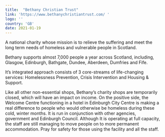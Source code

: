 ```yaml
---
title:  "Bethany Christian Trust"
link: 'https://www.bethanychristiantrust.com/ '
logo: ''
country: 'GB'
date: 2021-01-19
---
```

A national charity whose mission is to relieve the suffering and meet the long term needs of homeless and vulnerable people in Scotland.

Bethany supports almost 7,000 people a year across Scotland, including, Glasgow, Edinburgh, Bathgate, Dundee,  Aberdeen, Dumfries and Fife.

It’s integrated approach consists of 3 core-streams of life-changing services: Homelessness Prevention, Crisis Intervention and Housing & Support.

Like all other non-essential shops, Bethany’s charity shops are temporarily closed, which will have an impact on income.  On the positive side, the Welcome Centre functioning in a hotel in Edinburgh City Centre is making a real difference to people who would otherwise be homeless during these cold, winter months.  It is run in conjunction with other agencies, government and Edinburgh Council.  Although It is operating at full capacity, the staff are still managing to move people on to more permanent accommodation.  Pray for safety for those using the facility and all the staff.